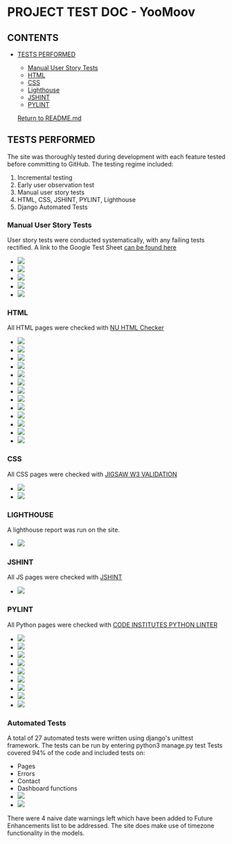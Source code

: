 # PROJECT TEST DOC - YooMoov

## CONTENTS
* [TESTS PERFORMED](#tests-performed)
  * [Manual User Story Tests](#manual-user-story-tests)
  * [HTML](#html)
  * [CSS](#css)
  * [Lighthouse](#lighthouse)
  * [JSHINT](#jshint)
  * [PYLINT](#pylint)

  [Return to README.md](https://github.com/rstan-dev/pp4-yoomoov/blob/main/README.md)


## TESTS PERFORMED
  The site was thoroughly tested during development with each feature tested before committing to GitHub.  The testing regime included:
  1. Incremental testing
  2. Early user observation test
  3. Manual user story tests
  4. HTML, CSS, JSHINT, PYLINT, Lighthouse
  5. Django Automated Tests

  ### Manual User Story Tests
  User story tests were conducted systematically, with any failing tests rectified.  A link to the Google Test Sheet [can be found here](https://docs.google.com/spreadsheets/d/1qAa4tR_dnJwZkhPTGCNh35P1FVwFQc9NjnrO-5prhpI/edit#gid=0)
  - <img src="https://github.com/rstan-dev/pp4-yoomoov/blob/main/documentation/testing/user_test_manual_1.png">
  - <img src="https://github.com/rstan-dev/pp4-yoomoov/blob/main/documentation/testing/user_test_manual_2.png">
  - <img src="https://github.com/rstan-dev/pp4-yoomoov/blob/main/documentation/testing/user_test_manual_3.png">
  - <img src="https://github.com/rstan-dev/pp4-yoomoov/blob/main/documentation/testing/user_test_manual_4.png">
  - <img src="https://github.com/rstan-dev/pp4-yoomoov/blob/main/documentation/testing/user_test_manual_5.png">


  ### HTML
  All HTML pages were checked with [NU HTML Checker](https://validator.w3.org/nu/)
  - <img src="https://github.com/rstan-dev/pp4-yoomoov/blob/main/documentation/testing/html_results_index.png">
  - <img src="https://github.com/rstan-dev/pp4-yoomoov/blob/main/documentation/testing/html_results_services.png">
  - <img src="https://github.com/rstan-dev/pp4-yoomoov/blob/main/documentation/testing/html_results_all_vans.png">
  - <img src="https://github.com/rstan-dev/pp4-yoomoov/blob/main/documentation/testing/html_results_van_filter.png">
  - <img src="https://github.com/rstan-dev/pp4-yoomoov/blob/main/documentation/testing/html_results_van_detail.png">
  - <img src="https://github.com/rstan-dev/pp4-yoomoov/blob/main/documentation/testing/html_results_dashboard.png">
  - <img src="https://github.com/rstan-dev/pp4-yoomoov/blob/main/documentation/testing/html_results_edit_booking.png">
  - <img src="https://github.com/rstan-dev/pp4-yoomoov/blob/main/documentation/testing/html_results_contact.png">
  - <img src="https://github.com/rstan-dev/pp4-yoomoov/blob/main/documentation/testing/html_results_delete_booking.png">
  - <img src="https://github.com/rstan-dev/pp4-yoomoov/blob/main/documentation/testing/html_results_leave_feedback.png">
  - <img src="https://github.com/rstan-dev/pp4-yoomoov/blob/main/documentation/testing/html_results_sign_up.png">
  - <img src="https://github.com/rstan-dev/pp4-yoomoov/blob/main/documentation/testing/html_results_login.png">
  - <img src="https://github.com/rstan-dev/pp4-yoomoov/blob/main/documentation/testing/html_results_on_screen_messages.png">

  ### CSS
  All CSS pages were checked with [JIGSAW W3 VALIDATION](https://jigsaw.w3.org/css-validator/)
   - <img src="https://github.com/rstan-dev/pp4-yoomoov/blob/main/documentation/testing/w3c_admin_css_results.png">
   - <img src="https://github.com/rstan-dev/pp4-yoomoov/blob/main/documentation/testing/w3c_style_css_results.png">

  ### LIGHTHOUSE
  A lighthouse report was run on the site.
  - <img src="https://github.com/rstan-dev/pp4-yoomoov/blob/main/documentation/testing/lighthouse_results_index.png">


  ### JSHINT
  All JS pages were checked with [JSHINT](https://jshint.com/)
  - <img src="https://github.com/rstan-dev/pp4-yoomoov/blob/main/documentation/testing/jshint_results.png">

  ### PYLINT
  All Python pages were checked with [CODE INSTITUTES PYTHON LINTER](https://pep8ci.herokuapp.com/)
  - <img src="https://github.com/rstan-dev/pp4-yoomoov/blob/main/documentation/testing/pylint_results_admin.png">
  - <img src="https://github.com/rstan-dev/pp4-yoomoov/blob/main/documentation/testing/pylint_results_apps.png">
  - <img src="https://github.com/rstan-dev/pp4-yoomoov/blob/main/documentation/testing/pylint_results_choices.png">
  - <img src="https://github.com/rstan-dev/pp4-yoomoov/blob/main/documentation/testing/pylint_results_context_processors.png">
  - <img src="https://github.com/rstan-dev/pp4-yoomoov/blob/main/documentation/testing/pylint_results_forms.png">
  - <img src="https://github.com/rstan-dev/pp4-yoomoov/blob/main/documentation/testing/pylint_results_models.png">
  - <img src="https://github.com/rstan-dev/pp4-yoomoov/blob/main/documentation/testing/pylint_results_project_urls.png">
  - <img src="https://github.com/rstan-dev/pp4-yoomoov/blob/main/documentation/testing/pylint_results_urls.png">
  - <img src="https://github.com/rstan-dev/pp4-yoomoov/blob/main/documentation/testing/pylint_results_views.png">

  ### Automated Tests
  A total of 27 automated tests were written using django's unittest framework.  The tests can be run by entering python3 manage.py test
  Tests covered 94% of the code and included tests on:
  - Pages
  - Errors
  - Contact
  - Dashboard functions
  - <img src="https://github.com/rstan-dev/pp4-yoomoov/blob/main/documentation/testing/unittest_coverage_report.png">
  - <img src="https://github.com/rstan-dev/pp4-yoomoov/blob/main/documentation/testing/unittest_results_with_warnings.png">

  There were 4 naive date warnings left which have been added to Future Enhancements list to be addressed.  The site does make use of timezone functionality in the models.





